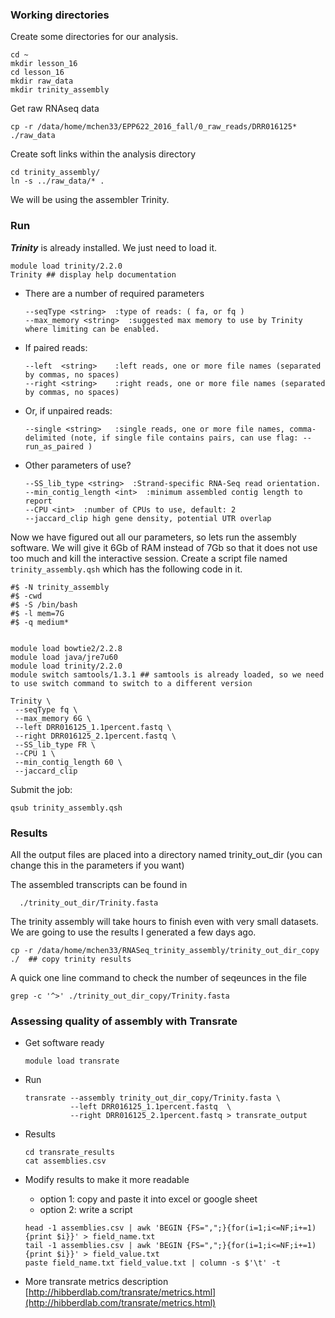### Working directories

Create some directories for our analysis.

```{php}
cd ~
mkdir lesson_16
cd lesson_16
mkdir raw_data
mkdir trinity_assembly
```

Get raw RNAseq data

```{php}
cp -r /data/home/mchen33/EPP622_2016_fall/0_raw_reads/DRR016125* ./raw_data
```

Create soft links within the analysis directory

```{php}
cd trinity_assembly/
ln -s ../raw_data/* .
```

We will be using the assembler Trinity.


### Run

__*Trinity*__ is already installed. We just need to load it.

```{php}
module load trinity/2.2.0
Trinity ## display help documentation
```

* There are a number of required parameters
  
  ```{php}
  --seqType <string>  :type of reads: ( fa, or fq )
  --max_memory <string>  :suggested max memory to use by Trinity where limiting can be enabled.
  ```

* If paired reads:
  
  ```{php}
  --left  <string>    :left reads, one or more file names (separated by commas, no spaces)
  --right <string>    :right reads, one or more file names (separated by commas, no spaces)
  ```

* Or, if unpaired reads:
  
  ```{php}
  --single <string>   :single reads, one or more file names, comma-delimited (note, if single file contains pairs, can use flag: --run_as_paired )
  ```


* Other parameters of use?
  
  ```{php}
  --SS_lib_type <string>  :Strand-specific RNA-Seq read orientation.
  --min_contig_length <int>  :minimum assembled contig length to report
  --CPU <int>  :number of CPUs to use, default: 2
  --jaccard_clip high gene density, potential UTR overlap
  ```

Now we have figured out all our parameters, so lets run the assembly software. We will give it 6Gb of RAM instead of 7Gb so that it does not use too much and kill the interactive session. Create a script file named `trinity_assembly.qsh` which has the following code in it.

```{php}
#$ -N trinity_assembly
#$ -cwd
#$ -S /bin/bash
#$ -l mem=7G
#$ -q medium*


module load bowtie2/2.2.8
module load java/jre7u60 
module load trinity/2.2.0
module switch samtools/1.3.1 ## samtools is already loaded, so we need to use switch command to switch to a different version

Trinity \
 --seqType fq \
 --max_memory 6G \
 --left DRR016125_1.1percent.fastq \
 --right DRR016125_2.1percent.fastq \
 --SS_lib_type FR \
 --CPU 1 \
 --min_contig_length 60 \
 --jaccard_clip
```

Submit the job:

```{php}
qsub trinity_assembly.qsh
```

### Results

All the output files are placed into a directory named trinity_out_dir (you can change this in the parameters if you want)

The assembled transcripts can be found in

```{php}
  ./trinity_out_dir/Trinity.fasta
```

The trinity assembly will take hours to finish even with very small datasets. We are going to use the results I generated a few days ago.

```{php}
cp -r /data/home/mchen33/RNASeq_trinity_assembly/trinity_out_dir_copy ./  ## copy trinity results
```

A quick one line command to check the number of seqeunces in the file

```{php}
grep -c '^>' ./trinity_out_dir_copy/Trinity.fasta
```

### Assessing quality of assembly with Transrate

* Get software ready

  ```{php}
  module load transrate 
  ```

  
* Run
  
  ```{php}
  transrate --assembly trinity_out_dir_copy/Trinity.fasta \
            --left DRR016125_1.1percent.fastq  \
            --right DRR016125_2.1percent.fastq > transrate_output
  ```
  
* Results

  ```{php}
  cd transrate_results
  cat assemblies.csv
  ```
  
* Modify results to make it more readable
  + option 1: copy and paste it into excel or google sheet
  + option 2: write a script
  ```{php}
  head -1 assemblies.csv | awk 'BEGIN {FS=",";}{for(i=1;i<=NF;i+=1){print $i}}' > field_name.txt
  tail -1 assemblies.csv | awk 'BEGIN {FS=",";}{for(i=1;i<=NF;i+=1){print $i}}' > field_value.txt
  paste field_name.txt field_value.txt | column -s $'\t' -t
  ```

* More transrate metrics description [http://hibberdlab.com/transrate/metrics.html](http://hibberdlab.com/transrate/metrics.html)
